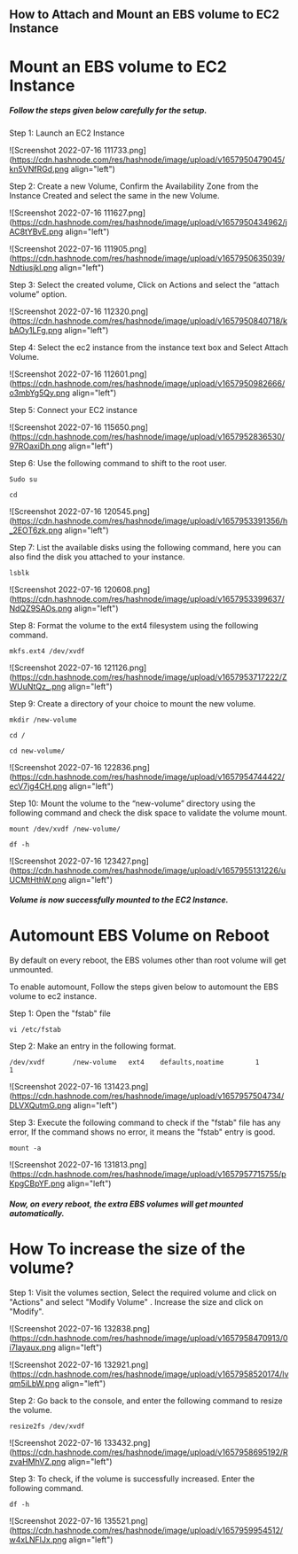 ## How to Attach and Mount an EBS volume to EC2  Instance

# Mount an EBS volume to EC2 Instance

##### Follow the steps given below carefully for the setup.

Step 1: Launch an EC2 Instance


![Screenshot 2022-07-16 111733.png](https://cdn.hashnode.com/res/hashnode/image/upload/v1657950479045/kn5VNfRGd.png align="left")

Step 2: Create a new Volume, Confirm the Availability Zone from the Instance Created and select the same in the new Volume.


![Screenshot 2022-07-16 111627.png](https://cdn.hashnode.com/res/hashnode/image/upload/v1657950434962/jAC8tYBvE.png align="left")


![Screenshot 2022-07-16 111905.png](https://cdn.hashnode.com/res/hashnode/image/upload/v1657950635039/Ndtiusjkl.png align="left")

Step 3: Select the created volume, Click on Actions and select the “attach volume” option.


![Screenshot 2022-07-16 112320.png](https://cdn.hashnode.com/res/hashnode/image/upload/v1657950840718/kbAOy1LFg.png align="left")

Step 4: Select the ec2 instance from the instance text box and Select Attach Volume.


![Screenshot 2022-07-16 112601.png](https://cdn.hashnode.com/res/hashnode/image/upload/v1657950982666/o3mbYg5Qy.png align="left")

Step 5: Connect your EC2 instance 

![Screenshot 2022-07-16 115650.png](https://cdn.hashnode.com/res/hashnode/image/upload/v1657952836530/97ROaxiDh.png align="left")

Step 6: Use the following command to shift to the root user.

`Sudo su`

`cd`


![Screenshot 2022-07-16 120545.png](https://cdn.hashnode.com/res/hashnode/image/upload/v1657953391356/h_2EOT6zk.png align="left")

Step 7: List the available disks using the following command, here you can also find the disk you attached to your instance.

`lsblk`


![Screenshot 2022-07-16 120608.png](https://cdn.hashnode.com/res/hashnode/image/upload/v1657953399637/NdQZ9SAOs.png align="left")

Step 8: Format the volume to the ext4 filesystem using the following command.

`mkfs.ext4 /dev/xvdf`


![Screenshot 2022-07-16 121126.png](https://cdn.hashnode.com/res/hashnode/image/upload/v1657953717222/ZWUuNtQz_.png align="left")

Step 9: Create a directory of your choice to mount the new volume. 

`mkdir /new-volume`

`cd /`

`cd new-volume/`


![Screenshot 2022-07-16 122836.png](https://cdn.hashnode.com/res/hashnode/image/upload/v1657954744422/ecV7jg4CH.png align="left")

Step 10: Mount the volume to the “new-volume” directory using the following command and check the disk space to validate the volume mount.

`mount /dev/xvdf /new-volume/`

`df -h`


![Screenshot 2022-07-16 123427.png](https://cdn.hashnode.com/res/hashnode/image/upload/v1657955131226/uUCMtHthW.png align="left")
##### Volume is now successfully mounted to the EC2 Instance.


# Automount EBS Volume on Reboot

By default on every reboot, the EBS volumes other than root volume will get unmounted.
 
To enable automount, Follow the steps given below to automount the EBS volume to ec2 instance.

Step 1: Open the "fstab" file

`vi /etc/fstab`

Step 2: Make an entry in the following format.

`/dev/xvdf       /new-volume   ext4    defaults,noatime        1       1`


![Screenshot 2022-07-16 131423.png](https://cdn.hashnode.com/res/hashnode/image/upload/v1657957504734/DLVXQutmG.png align="left")

Step 3: Execute the following command to check if the "fstab" file has any error, If the command shows no error, it means the "fstab" entry is good.

`mount -a`


![Screenshot 2022-07-16 131813.png](https://cdn.hashnode.com/res/hashnode/image/upload/v1657957715755/pKpgCBpYF.png align="left")

##### Now, on every reboot, the extra EBS volumes will get mounted automatically.

# How To increase the size of the volume?

Step 1: Visit the volumes section, Select the required volume and click on "Actions" and select "Modify Volume" . Increase the size and click on "Modify".


![Screenshot 2022-07-16 132838.png](https://cdn.hashnode.com/res/hashnode/image/upload/v1657958470913/0i7Iayaux.png align="left")


![Screenshot 2022-07-16 132921.png](https://cdn.hashnode.com/res/hashnode/image/upload/v1657958520174/lvqm5iLbW.png align="left")

Step 2: Go back to the console, and enter the following command to resize the volume.

`resize2fs /dev/xvdf`

![Screenshot 2022-07-16 133432.png](https://cdn.hashnode.com/res/hashnode/image/upload/v1657958695192/RzvaHMhVZ.png align="left")

Step 3: To check, if the volume is successfully increased. Enter the following command.

`df -h`


![Screenshot 2022-07-16 135521.png](https://cdn.hashnode.com/res/hashnode/image/upload/v1657959954512/w4xLNFlJx.png align="left")
